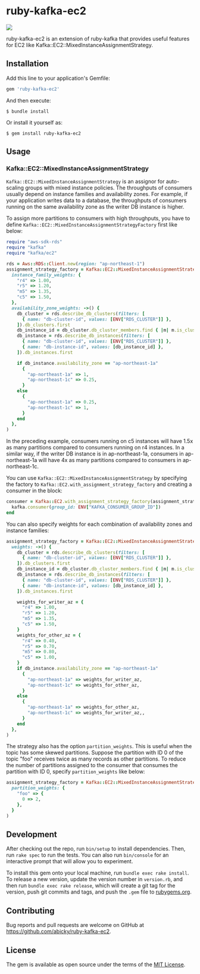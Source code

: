# ruby-kafka-ec2

![](https://github.com/abicky/ruby-kafka-ec2/workflows/CI/badge.svg?branch=master)

ruby-kafka-ec2 is an extension of ruby-kafka that provides useful features for EC2 like Kafka::EC2::MixedInstanceAssignmentStrategy.

## Installation

Add this line to your application's Gemfile:

```ruby
gem 'ruby-kafka-ec2'
```

And then execute:

    $ bundle install

Or install it yourself as:

    $ gem install ruby-kafka-ec2

## Usage

### Kafka::EC2::MixedInstanceAssignmentStrategy

`Kafka::EC2::MixedInstanceAssignmentStrategy` is an assignor for auto-scaling groups with mixed instance policies. The throughputs of consumers usually depend on instance families and availability zones. For example, if your application writes data to a database, the throughputs of consumers running on the same availability zone as the writer DB instance is higher.

To assign more partitions to consumers with high throughputs, you have to define `Kafka::EC2::MixedInstanceAssignmentStrategyFactory` first like below:

```ruby
require "aws-sdk-rds"
require "kafka"
require "kafka/ec2"

rds = Aws::RDS::Client.new(region: "ap-northeast-1")
assignment_strategy_factory = Kafka::EC2::MixedInstanceAssignmentStrategyFactory.new(
  instance_family_weights: {
    "r4" => 1.00,
    "r5" => 1.20,
    "m5" => 1.35,
    "c5" => 1.50,
  },
  availability_zone_weights: ->() {
    db_cluster = rds.describe_db_clusters(filters: [
      { name: "db-cluster-id", values: [ENV["RDS_CLUSTER"]] },
    ]).db_clusters.first
    db_instance_id = db_cluster.db_cluster_members.find { |m| m.is_cluster_writer }.db_instance_identifier
    db_instance = rds.describe_db_instances(filters: [
      { name: "db-cluster-id", values: [ENV["RDS_CLUSTER"]] },
      { name: "db-instance-id", values: [db_instance_id] },
    ]).db_instances.first

    if db_instance.availability_zone == "ap-northeast-1a"
      {
        "ap-northeast-1a" => 1,
        "ap-northeast-1c" => 0.25,
      }
    else
      {
        "ap-northeast-1a" => 0.25,
        "ap-northeast-1c" => 1,
      }
    end
  },
)
```

In the preceding example, consumers running on c5 instances will have 1.5x as many partitions compared to consumers running on r4 instances. In a similar way, if the writer DB instance is in ap-northeast-1a, consumers in ap-northeast-1a will have 4x as many partitions compared to consumers in ap-northeast-1c.

You can use `Kafka::EC2::MixedInstanceAssignmentStrategy` by specifying the factory to `Kafka::EC2.with_assignment_strategy_factory` and creating a consumer in the block:


```ruby
consumer = Kafka::EC2.with_assignment_strategy_factory(assignment_strategy_factory) do
  kafka.consumer(group_id: ENV["KAFKA_CONSUMER_GROUP_ID"])
end
```

You can also specify weights for each combination of availability zones and instance families:

```ruby
assignment_strategy_factory = Kafka::EC2::MixedInstanceAssignmentStrategyFactory.new(
  weights: ->() {
    db_cluster = rds.describe_db_clusters(filters: [
      { name: "db-cluster-id", values: [ENV["RDS_CLUSTER"]] },
    ]).db_clusters.first
    db_instance_id = db_cluster.db_cluster_members.find { |m| m.is_cluster_writer }.db_instance_identifier
    db_instance = rds.describe_db_instances(filters: [
      { name: "db-cluster-id", values: [ENV["RDS_CLUSTER"]] },
      { name: "db-instance-id", values: [db_instance_id] },
    ]).db_instances.first

    weights_for_writer_az = {
      "r4" => 1.00,
      "r5" => 1.20,
      "m5" => 1.35,
      "c5" => 1.50,
    }
    weights_for_other_az = {
      "r4" => 0.40,
      "r5" => 0.70,
      "m5" => 0.80,
      "c5" => 1.00,
    }
    if db_instance.availability_zone == "ap-northeast-1a"
      {
        "ap-northeast-1a" => weights_for_writer_az,
        "ap-northeast-1c" => weights_for_other_az,
      }
    else
      {
        "ap-northeast-1a" => weights_for_other_az,
        "ap-northeast-1c" => weights_for_writer_az,,
      }
    end
  },
)
```

The strategy also has the option `partition_weights`. This is useful when the topic has some skewed partitions. Suppose the partition with ID 0 of the topic "foo" receives twice as many records as other partitions. To reduce the number of partitions assigned to the consumer that consumes the partition with ID 0, specify `partition_weights` like below:

```ruby
assignment_strategy_factory = Kafka::EC2::MixedInstanceAssignmentStrategyFactory.new(
  partition_weights: {
    "foo" => {
      0 => 2,
    },
  }
)
```

## Development

After checking out the repo, run `bin/setup` to install dependencies. Then, run `rake spec` to run the tests. You can also run `bin/console` for an interactive prompt that will allow you to experiment.

To install this gem onto your local machine, run `bundle exec rake install`. To release a new version, update the version number in `version.rb`, and then run `bundle exec rake release`, which will create a git tag for the version, push git commits and tags, and push the `.gem` file to [rubygems.org](https://rubygems.org).

## Contributing

Bug reports and pull requests are welcome on GitHub at https://github.com/abicky/ruby-kafka-ec2.


## License

The gem is available as open source under the terms of the [MIT License](https://opensource.org/licenses/MIT).
